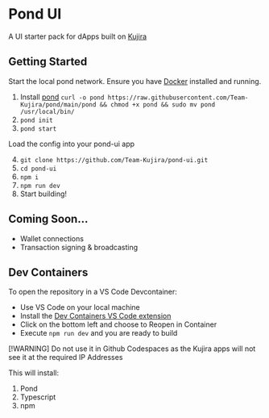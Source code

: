 # Pond UI

A UI starter pack for dApps built on [Kujira](https://github.com/Team-Kujira/core)

## Getting Started

Start the local pond network. Ensure you have [Docker](http://docker.com) installed and running.

1. Install [pond](https://github.com/Team-Kujira/pond) `curl -o pond https://raw.githubusercontent.com/Team-Kujira/pond/main/pond && chmod +x pond && sudo mv pond /usr/local/bin/`
2. `pond init`
3. `pond start`

Load the config into your pond-ui app

4. `git clone https://github.com/Team-Kujira/pond-ui.git`
5. `cd pond-ui`
6. `npm i`
7. `npm run dev`
8. Start building!

## Coming Soon...

- Wallet connections
- Transaction signing & broadcasting

## Dev Containers

To open the repository in a VS Code Devcontainer:
- Use VS Code on your local machine
- Install the [Dev Containers VS Code extension](https://marketplace.visualstudio.com/items?itemName=ms-vscode-remote.remote-containers)
- Click on the bottom left and choose to Reopen in Container
- Execute `npm run dev` and you are ready to build

[!WARNING]
Do not use it in Github Codespaces as the Kujira apps will not see it at the required IP Addresses

This will install:
1. Pond
2. Typescript
3. npm